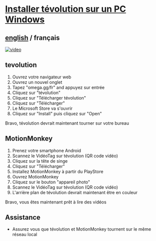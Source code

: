 # [Installer tévolution sur un PC Windows](../README.md)

## [english](../../../tevolution/install/windows.md) / français

[![video](https://i.ytimg.com/vi/AqnPh7wQHGU/maxresdefault.jpg)](https://www.youtube.com/watch?v=AqnPh7wQHGU)

## tevolution

1. Ouvrez votre navigateur web
2. Ouvrez un nouvel onglet
3. Tapez "omega.gg/fr" and appuyez sur entrée
4. Cliquez sur "tévolution"
5. Cliquez sur "Télécharger tévolution"
6. Cliquez sur "Télécharger"
7. Le Microsoft Store va s'ouvrir
8. Cliquez sur "Install" puis cliquez sur "Open"

Bravo, tévolution devrait maintenant tourner sur votre bureau

## MotionMonkey

1. Prenez votre smartphone Android
2. Scannez le VidéoTag sur tévolution (QR code vidéo)
3. Cliquez sur la tête de singe
4. Cliquez sur "Télécharger"
5. Installez MotionMonkey à partir du PlayStore
6. Ouvrez MotionMonkey
7. Cliquez sur le bouton "appareil photo"
8. Scannez le VidéoTag sur tévolution (QR code vidéo)
9. L'arrière plan de tévolution devrait maintenant être en couleur

Bravo, vous êtes maintenant prêt à lire des vidéos

## Assistance

- Assurez vous que tévolution et MotionMonkey tournent sur le même réseau local
